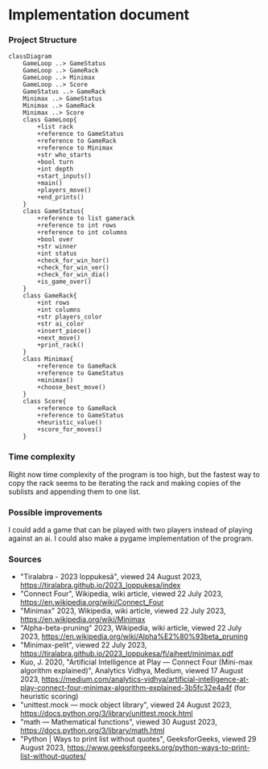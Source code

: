 # Implementation document

### Project Structure
```mermaid
classDiagram
    GameLoop ..> GameStatus
    GameLoop ..> GameRack
    GameLoop ..> Minimax
    GameLoop ..> Score
    GameStatus ..> GameRack
    Minimax ..> GameStatus
    Minimax ..> GameRack
    Minimax ..> Score
    class GameLoop{
        +list rack
        +reference to GameStatus
        +reference to GameRack
        +reference to Minimax
        +str who_starts
        +bool turn
        +int depth
        +start_inputs()
        +main()
        +players_move()
        +end_prints()
    }
    class GameStatus{
        +reference to list gamerack
        +reference to int rows
        +reference to int columns
        +bool over
        +str winner
        +int status
        +check_for_win_hor()
        +check_for_win_ver()
        +check_for_win_dia()
        +is_game_over()
    }
    class GameRack{
        +int rows
        +int columns
        +str players_color
        +str ai_color
        +insert_piece()
        +next_move()
        +print_rack()
    }
    class Minimax{
        +reference to GameRack
        +reference to GameStatus
        +minimax()
        +choose_best_move()
    }
    class Score{
        +reference to GameRack
        +reference to GameStatus
        +heuristic_value()
        +score_for_moves()
    }
```

### Time complexity 
Right now time complexity of the program is too high, but the fastest way to copy the rack seems to be iterating the rack and making copies of the sublists and appending them to one list. 

### Possible improvements
I could add a game that can be played with two players instead of playing against an ai. I could also make a pygame implementation of the program.

### Sources
- "Tiralabra - 2023 loppukesä", viewed 24 August 2023, https://tiralabra.github.io/2023_loppukesa/index
- "Connect Four", Wikipedia, wiki article, viewed 22 July 2023, https://en.wikipedia.org/wiki/Connect_Four
- "Minimax" 2023, Wikipedia, wiki article, viewed 22 July 2023, https://en.wikipedia.org/wiki/Minimax
- "Alpha-beta-pruning" 2023, Wikipedia, wiki article, viewed 22 July 2023, https://en.wikipedia.org/wiki/Alpha%E2%80%93beta_pruning
- "Minimax-pelit", viewed 22 July 2023, https://tiralabra.github.io/2023_loppukesa/fi/aiheet/minimax.pdf
- Kuo, J. 2020, "Artificial Intelligence at Play — Connect Four (Mini-max algorithm explained)", Analytics Vidhya, Medium, viewed 17 August 2023, https://medium.com/analytics-vidhya/artificial-intelligence-at-play-connect-four-minimax-algorithm-explained-3b5fc32e4a4f (for heuristic scoring)
- "unittest.mock — mock object library", viewed 24 August 2023, https://docs.python.org/3/library/unittest.mock.html
- "math — Mathematical functions", viewed 30 August 2023, https://docs.python.org/3/library/math.html
- "Python | Ways to print list without quotes", GeeksforGeeks, viewed 29 August 2023, https://www.geeksforgeeks.org/python-ways-to-print-list-without-quotes/

